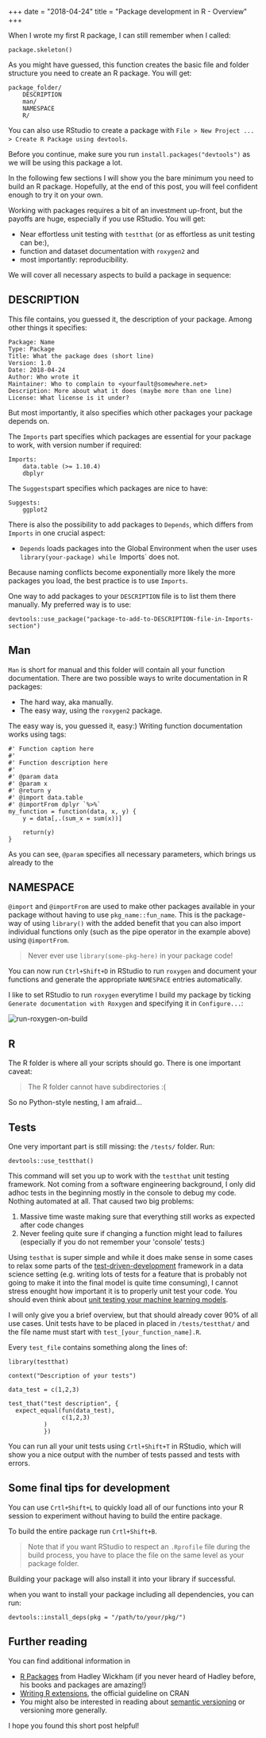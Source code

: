 +++
date = "2018-04-24"
title = "Package development in R - Overview"
+++

When I wrote my first R package, I can still remember when I called:
```
package.skeleton()
```
As you might have guessed, this function creates the basic file and folder structure you need to create an R package. You will get:

```
package_folder/
    DESCRIPTION
    man/
    NAMESPACE
    R/
```
You can also use RStudio to create a package with `File > New Project ... > Create R Package using devtools`.

Before you continue, make sure you run `install.packages("devtools")` as we will be using this package a lot.

In the following few sections I will show you the bare minimum you need to build an R package. Hopefully, at the end of this post, you will feel confident enough to try it on your own. 

Working with packages requires a bit of an investment up-front, but the payoffs are huge, especially if you use RStudio. You will get:

- Near effortless unit testing with `testthat` (or as effortless as unit testing can be:),
- function and dataset documentation with `roxygen2` and
- most importantly: reproducibility.

We will cover all necessary aspects to build a package in sequence: 
## DESCRIPTION

This file contains, you guessed it, the description of your package. Among other things it specifies:
```
Package: Name
Type: Package
Title: What the package does (short line)
Version: 1.0
Date: 2018-04-24
Author: Who wrote it
Maintainer: Who to complain to <yourfault@somewhere.net>
Description: More about what it does (maybe more than one line)
License: What license is it under?
```

But most importantly, it also specifies which other packages your package depends on.

The `Imports` part specifies which packages are essential for your package to work, with version number if required:
```
Imports:
    data.table (>= 1.10.4)
    dbplyr
```

The `Suggests`part specifies which packages are nice to have:
```
Suggests:
    ggplot2
```

There is also the possibility to add packages to `Depends`, which differs from `Imports` in one crucial aspect:

- `Depends` loads packages into the Global Environment when the user uses `library(your-package) while `Imports` does not.

Because naming conflicts become exponentially more likely the more packages you load, the best practice is to use `Imports`.

One way to add packages to your `DESCRIPTION` file is to list them there manually. My preferred way is to use:

```
devtools::use_package("package-to-add-to-DESCRIPTION-file-in-Imports-section")
```

## Man

`Man` is short for manual and this folder will contain all your function documentation. There are two possible ways to write documentation in R packages:

- The hard way, aka manually.
- The easy way, using the `roxygen2` package.

The easy way is, you guessed it, easy:) Writing function documentation works using tags:
```
#' Function caption here
#'
#' Function description here
#'
#' @param data
#' @param x
#' @return y
#' @import data.table
#' @importFrom dplyr `%>%`
my_function = function(data, x, y) {
    y = data[,.(sum_x = sum(x))]

    return(y)
}
```

As you can see, `@param` specifies all necessary parameters, which brings us already to the

## NAMESPACE
 `@import` and `@importFrom` are used to make other packages available in your package without having to use `pkg_name::fun_name`. This is the package-way of using `library()` with the added benefit that you can also import individual functions only (such as the pipe operator in the example above) using `@importFrom`. 

 > Never ever use `library(some-pkg-here)` in your package code!

You can now run `Ctrl+Shift+D` in RStudio to run `roxygen` and document your functions and generate the appropriate `NAMESPACE` entries automatically. 

I like to set RStudio to run `roxygen` everytime I build my package by ticking `Generate documentation with Roxygen` and specifying it in `Configure...`:

![run-roxygen-on-build][roxygen-on-build]

## R
The R folder is where all your scripts should go. There is one important caveat:

> The R folder cannot have subdirectories :(

So no Python-style nesting, I am afraid...

## Tests
One very important part is still missing: the `/tests/` folder. Run:
```
devtools::use_testthat()
```

This command will set you up to work with the `testthat` unit testing framework. Not coming from a software engineering background, I only did adhoc tests in the beginning mostly in the console to debug my code. Nothing automated at all. That caused two big problems:

1. Massive time waste making sure that everything still works as expected after code changes
2. Never feeling quite sure if changing a function might lead to failures (especially if you do not remember your 'console' tests:)

Using `testhat` is super simple and while it does make sense in some cases to relax some parts of the [test-driven-development](https://en.wikipedia.org/wiki/Test-driven_development) framework in a data science setting (e.g. writing lots of tests for a feature that is probably not going to make it into the final model is quite time consuming), I cannot stress enought how important it is to properly unit test your code. You should even think about [unit testing your machine learning models](https://medium.com/@keeper6928/how-to-unit-test-machine-learning-code-57cf6fd81765).

I will only give you a brief overview, but that should already cover 90% of all use cases. Unit tests have to be placed in placed in `/tests/testthat/` and the file name must start with `test_[your_function_name].R`. 

Every `test_file` contains something along the lines of:
```
library(testthat)

context("Description of your tests")

data_test = c(1,2,3)

test_that("test description", {
  expect_equal(fun(data_test),
               c(1,2,3)
          )
          })
```

You can run all your unit tests using `Crtl+Shift+T` in RStudio, which will show you a nice output with the number of tests passed and tests with errors.

## Some final tips for development

You can use `Crtl+Shift+L` to quickly load all of our functions into your R session to experiment without having to build the entire package.

To build the entire package run `Crtl+Shift+B`.

> Note that if you want RStudio to respect an `.Rprofile` file during the build process, you have to place the file on the same level as your package folder.

Building your package will also install it into your library if successful.

when you want to install your package including all dependencies, you can run:
```
devtools::install_deps(pkg = "/path/to/your/pkg/")
```


## Further reading
You can find additional information in
- [R Packages](http://r-pkgs.had.co.nz/) from Hadley Wickham (if you never heard of Hadley before, his books and packages are amazing!)
- [Writing R extensions](https://cran.r-project.org/doc/manuals/r-release/R-exts.html), the official guideline on CRAN
- You might also be interested in reading about [semantic versioning](https://en.wikipedia.org/wiki/Software_versioning) or versioning more generally.


I hope you found this short post helpful!

[roxygen-on-build]: /static/img/rstudio-project-settings.PNG "RStudio Build Settings"